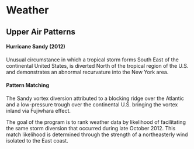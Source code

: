 # Weather

## Upper Air Patterns
#### Hurricane Sandy (2012)
Unusual circumstance in which a tropical storm forms South East of the continental United States, is diverted North of the tropical region of the U.S. and demonstrates an abnormal recurvature into the New York area.

#### Pattern Matching
The Sandy vortex diversion attributed to a blocking ridge over the Atlantic and a low-pressure trough over the continental U.S. bringing the vortex inland via Fujiwhara effect.

The goal of the program is to rank weather data by likelihood of facilitating the same storm diversion that occurred during late October 2012.
This match likelihood is determined through the strength of a northeasterly wind isolated to the East coast.